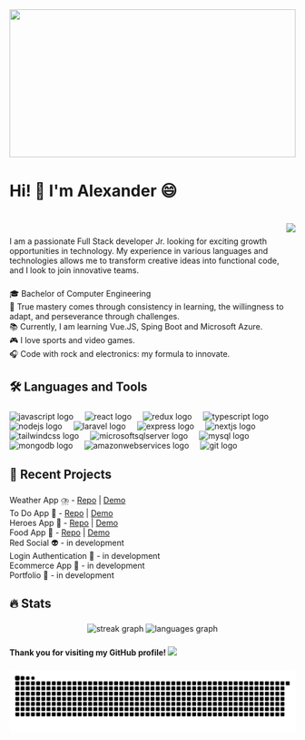 <div align="center">
  <img height="260" style="width: 100%" src="https://github.com/aleexvdev/alexandervalverde/blob/main/images/banner-1.png"  />
</div>

###

<h1 align="left">Hi! 👋 I'm Alexander 😄</h1>

###

<br clear="both">

<img align="right" height="200" src="https://github.com/aleexvdev/alexandervalverde/blob/main/images/github-cat.gif"  />

###

<p align="left">I am a passionate Full Stack developer Jr. looking for exciting growth opportunities in technology. My experience in various languages ​​and technologies allows me to transform creative ideas into functional code, and I look to join innovative teams.</p>

###

<p align="left">🎓 Bachelor of Computer Engineering<br>🚀 True mastery comes through consistency in learning, the willingness to adapt, and perseverance through challenges.<br>📚 Currently, I am learning Vue.JS, Sping Boot and Microsoft Azure.<br>🎮 I love sports and video games.<br>🎧 Code with rock and electronics: my formula to innovate.</p>

###

<h2 align="left">🛠️ Languages and Tools</h2>

###

<div align="left">
  <img src="https://skillicons.dev/icons?i=js" height="40" alt="javascript logo" title="JavaScript" />
  <img width="12" />
  <img src="https://skillicons.dev/icons?i=react" height="40" alt="react logo" title="React JS" />
  <img width="12" />
  <img src="https://skillicons.dev/icons?i=redux" height="40" alt="redux logo" title="Redux" />
  <img width="12" />
  <img src="https://skillicons.dev/icons?i=ts" height="40" alt="typescript logo" title="TypeScript" />
  <img width="12" />
  <img src="https://skillicons.dev/icons?i=nodejs" height="40" alt="nodejs logo" title="Node JS" />
  <img width="12" />
  <img src="https://skillicons.dev/icons?i=laravel" height="40" alt="laravel logo" title="Laravel" />
  <img width="12" />
  <img src="https://skillicons.dev/icons?i=express" height="40" alt="express logo" title="Express" />
  <img width="12" />
  <img src="https://skillicons.dev/icons?i=nextjs" height="40" alt="nextjs logo" title="Next JS" />
  <img width="12" />
  <img src="https://skillicons.dev/icons?i=tailwind" height="40" alt="tailwindcss logo" title="Tailwind CSS" />
  <img width="12" />
  <img src="https://cdn.simpleicons.org/microsoftsqlserver/CC2927" height="40" alt="microsoftsqlserver logo" title="SQL Server" />
  <img width="12" />
  <img src="https://skillicons.dev/icons?i=mysql" height="40" alt="mysql logo" title="MySQL" />
  <img width="12" />
  <img src="https://skillicons.dev/icons?i=mongodb" height="40" alt="mongodb logo" title="MongoDB" />
  <img width="12" />
  <img src="https://skillicons.dev/icons?i=aws" height="40" alt="amazonwebservices logo" title="Amazon Web Services" />
  <img width="12" />
  <img src="https://skillicons.dev/icons?i=git" height="40" alt="git logo" title="Git" />
</div>

###

<h2 align="left">💼 Recent Projects</h2>

###

<p align="left">
  Weather App ⛈️ - <a href="https://github.com/aleexvdev/weather-app">Repo</a> | <a href="https://weatherapp-alexvdev.netlify.app/" target="_blank">Demo</a><br>
  To Do App 📝 - <a href="https://github.com/aleexvdev/app-todolist/tree/main">Repo</a> | <a href="https://alexvdev-todolist.netlify.app/" target="_blank">Demo</a><br>
  Heroes App 🤖 - <a href="https://github.com/aleexvdev/superhero-app">Repo</a> | <a href="https://heroapp-alexvdev.netlify.app/" target="_blank">Demo</a><br>
  Food App 🍜 - <a href="https://github.com/aleexvdev/food-recipes">Repo</a> | <a href="https://foodrecipes-alexvdev.netlify.app/" target="_blank">Demo</a><br>
  Red Social 👽 - in development<br>
  Login Authentication 🤠 - in development<br>
  Ecommerce App 🛒 - in development<br>
  Portfolio 💫 - in development
</p>

###

<h2 align="left">🔥 Stats</h2>

###

<div align="center">
  <img src="https://streak-stats.demolab.com?user=aleexvdev&locale=en&mode=weekly&theme=dracula&hide_border=true&border_radius=0&date_format=M j[, Y]&order=3" height="150" alt="streak graph"  />
  <img src="https://github-readme-stats.vercel.app/api/top-langs?username=aleexvdev&locale=en&hide_title=false&layout=compact&card_width=320&langs_count=10&theme=dracula&hide_border=true&order=2" height="150" alt="languages graph"  />
</div>

###

<h4 align="left">Thank you for visiting my GitHub profile!  <img width="25" src="https://github.com/aleexvdev/alexandervalverde/blob/main/images/cat_2.png"/></h4>

###

<picture>
  <source media="(prefers-color-scheme: dark)" srcset="https://raw.githubusercontent.com/aleexvdev/alexandervalverde/output/github-contribution-grid-snake-dark.svg">
  <source media="(prefers-color-scheme: light)" srcset="https://raw.githubusercontent.com/aleexvdev/alexandervalverde/output/github-contribution-grid-snake.svg">
  <img alt="github contribution grid snake animation" src="https://raw.githubusercontent.com/aleexvdev/alexandervalverde/output/github-contribution-grid-snake.svg">
</picture>

###
